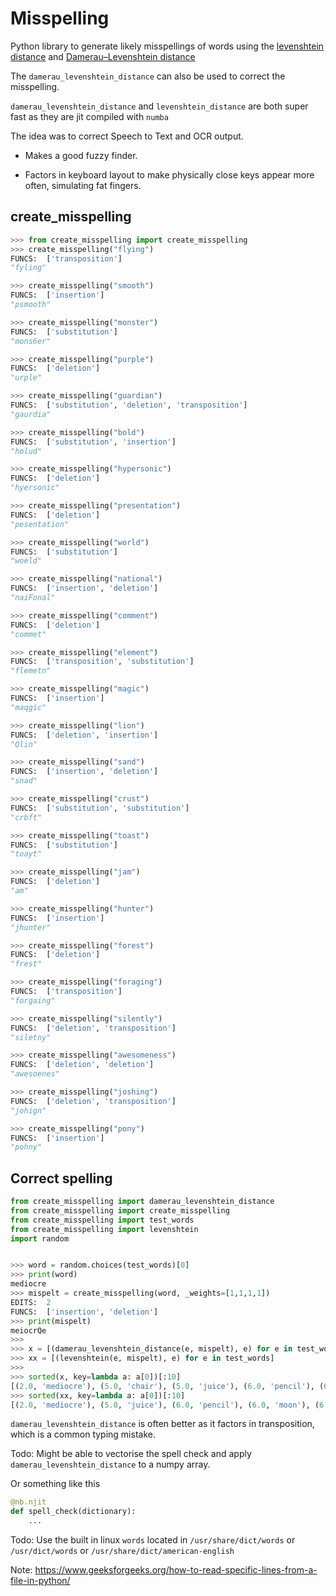 # Misspelling

Python library to generate likely misspellings of words using the [levenshtein distance](https://en.wikipedia.org/wiki/Levenshtein_distance) and [Damerau–Levenshtein distance](https://en.wikipedia.org/wiki/Damerau%E2%80%93Levenshtein_distance)

The `damerau_levenshtein_distance` can also be used to correct the misspelling.

`damerau_levenshtein_distance` and `levenshtein_distance` are both super fast as they are jit compiled with `numba`

The idea was to correct Speech to Text and OCR output.

- Makes a good fuzzy finder.

- Factors in keyboard layout to make physically close keys appear more often, simulating fat fingers.

## create_misspelling
```python
>>> from create_misspelling import create_misspelling
>>> create_misspelling("flying")
FUNCS:  ['transposition']
"fyling"

>>> create_misspelling("smooth")
FUNCS:  ['insertion']
"psmooth"

>>> create_misspelling("monster")
FUNCS:  ['substitution']
"mons6er"

>>> create_misspelling("purple")
FUNCS:  ['deletion']
"urple"

>>> create_misspelling("guardian")
FUNCS:  ['substitution', 'deletion', 'transposition']
"gaurdia"

>>> create_misspelling("bold")
FUNCS:  ['substitution', 'insertion']
"holud"

>>> create_misspelling("hypersonic")
FUNCS:  ['deletion']
"hyersonic"

>>> create_misspelling("presentation")
FUNCS:  ['deletion']
"pesentation"

>>> create_misspelling("world")
FUNCS:  ['substitution']
"woeld"

>>> create_misspelling("national")
FUNCS:  ['insertion', 'deletion']
"naiFonal"

>>> create_misspelling("comment")
FUNCS:  ['deletion']
"commet"

>>> create_misspelling("element")
FUNCS:  ['transposition', 'substitution']
"flemetn"

>>> create_misspelling("magic")
FUNCS:  ['insertion']
"maqgic"

>>> create_misspelling("lion")
FUNCS:  ['deletion', 'insertion']
"Qlin"

>>> create_misspelling("sand")
FUNCS:  ['insertion', 'deletion']
"snad"

>>> create_misspelling("crust")
FUNCS:  ['substitution', 'substitution']
"crbft"

>>> create_misspelling("toast")
FUNCS:  ['substitution']
"toayt"

>>> create_misspelling("jam")
FUNCS:  ['deletion']
"am"

>>> create_misspelling("hunter")
FUNCS:  ['insertion']
"jhunter"

>>> create_misspelling("forest")
FUNCS:  ['deletion']
"frest"

>>> create_misspelling("foraging")
FUNCS:  ['transposition']
"forgaing"

>>> create_misspelling("silently")
FUNCS:  ['deletion', 'transposition']
"siletny"

>>> create_misspelling("awesomeness")
FUNCS:  ['deletion', 'deletion']
"awesoenes"

>>> create_misspelling("joshing")
FUNCS:  ['deletion', 'transposition']
"johign"

>>> create_misspelling("pony")
FUNCS:  ['insertion']
"pohny"
```

## Correct spelling

```python
from create_misspelling import damerau_levenshtein_distance
from create_misspelling import create_misspelling
from create_misspelling import test_words
from create_misspelling import levenshtein
import random


>>> word = random.choices(test_words)[0]
>>> print(word)
mediocre
>>> mispelt = create_misspelling(word, _weights=[1,1,1,1])
EDITS:  2
FUNCS:  ['insertion', 'deletion']
>>> print(mispelt)
meiocrQe
>>> 
>>> x = [(damerau_levenshtein_distance(e, mispelt), e) for e in test_words]
>>> xx = [(levenshtein(e, mispelt), e) for e in test_words]
>>> 
>>> sorted(x, key=lambda a: a[0])[:10]
[(2.0, 'mediocre'), (5.0, 'chair'), (5.0, 'juice'), (6.0, 'pencil'), (6.0, 'moon'), (6.0, 'network'), (6.0, 'cords'), (6.0, 'musical'), (6.0, 'zebra'), (6.0, 'home')]
>>> sorted(xx, key=lambda a: a[0])[:10]
[(2.0, 'mediocre'), (5.0, 'juice'), (6.0, 'pencil'), (6.0, 'moon'), (6.0, 'network'), (6.0, 'cords'), (6.0, 'musical'), (6.0, 'zebra'), (6.0, 'home'), (6.0, 'teacher')]

```

`damerau_levenshtein_distance` is often better as it factors in transposition, which is a common typing mistake.


Todo: Might be able to vectorise the spell check and apply `damerau_levenshtein_distance` to a numpy array.

Or something like this


```python
@nb.njit
def spell_check(dictionary):
    ...

```

Todo: Use the built in linux `words` located in `/usr/share/dict/words` or `/usr/dict/words` or `/usr/share/dict/american-english`

Note: https://www.geeksforgeeks.org/how-to-read-specific-lines-from-a-file-in-python/


